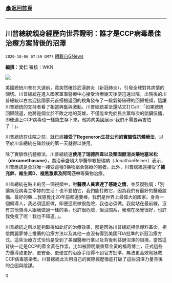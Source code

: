 ###  [:house:返回首頁](https://github.com/ourhimalayas/txt)
---

## 川普總統親身經歷向世界證明：誰才是CCP病毒最佳治療方案背後的沼澤
`2020-10-06 07:59 GM77` [轉載自GNews](https://gnews.org/zh-hant/406150/)

**編撰：文仁**
審核：WKN

![]()![](https://s3.amazonaws.com/gnews-media-offload/wp-content/uploads/2020/10/06075144/82cb54b388559e2a66b391993614c1bb-2.jpg)

美國總統川普在大選前，竟突然確診武漢肺炎（新冠肺炎），引發全球對其病情的關切。川普總統在進入國家軍事醫療中心接受治療幾天後便迅速出院，出院後的川普總統以白宮迎接國家元首搭機返回的視角發布了一段氣勢磅礡的回歸視頻，這讓川普總統的支持者看了相當興奮與激動。川普總統甚至還貼文打Call：「如果總統回歸競選，他將是個立於不敗之地的英雄，不僅能幸免於民主黨每次的骯臟伎倆，即便遇上CCP病毒也一樣能生存下來。他將向美國展示-我們不需要再害怕了！」。

川普總統在住院之前，就已經**接受了****Regeneron****生技公司的實驗性抗體療法**，以至於川普總統在確診後的第一天就得以使用。

除了實驗性抗體療法，川普總統還**使用了瑞德西韋以及類固醇消炎藥地塞米松（****dexamethasone****）**，喬治華盛頓大學醫學教授瑞納（JonathanReiner）表示，川普應該是全球唯一接受這種3藥物組合醫療的患者。此外，川普總統還接受了**補充鋅、維生素****D****、褪黑激素及阿司匹林**等藥物治療。

川普總統在貼出的另一個視頻中，對**醫護人員表達了感謝之情**，並反復強調：「別讓新冠病毒主宰妳的生活！也不要怕它，我們能打敗它，因為我們有最好的醫療設備、最好的藥….我感覺比20年前都還要棒，我們是世界上最偉大的國家。身為一個領導人，我必須這麽做，即便這麽做很危險，我也必須做。我就站在最前線，沒有其他領導人跟我做過一樣的事，也許很危險，但沒關系，我現在感覺很好，也許我免疫了呢！我也不知道。」。

川普總統之所以能夠取得如此好的治療效果，那是因為川普總統相信爆料革命，相信閆麗夢博士推薦的治療方法以及其他一直沒有得到美國FDA批準的新冠治療方式。這些治療方式恰恰是受到了美國醫療行業以及背後利益鏈沼澤的阻撓。當然這背後一定是CCP的藍金黃在作祟，比如被證明嚴重藍金黃的福奇博士，正式這些力量導致更好、更安全、更便宜的治療手段得不到官方批準，無法更高效地拯救CCP病毒感染者。川普總統此次用自己的實際經歷徹底打破了這些沼澤力量背後的企圖與陰謀。

0
